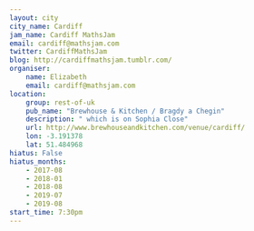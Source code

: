 ```yaml
---
layout: city                                           
city_name: Cardiff                                                               
jam_name: Cardiff MathsJam
email: cardiff@mathsjam.com
twitter: CardiffMathsJam
blog: http://cardiffmathsjam.tumblr.com/
organiser:
    name: Elizabeth
    email: cardiff@mathsjam.com
location:
    group: rest-of-uk
    pub_name: "Brewhouse & Kitchen / Bragdy a Chegin"
    description: " which is on Sophia Close"
    url: http://www.brewhouseandkitchen.com/venue/cardiff/
    lon: -3.191378
    lat: 51.484968
hiatus: False
hiatus_months:
    - 2017-08
    - 2018-01
    - 2018-08
    - 2019-07
    - 2019-08
start_time: 7:30pm
---
```

